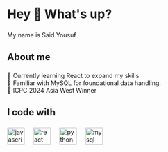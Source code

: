 <h1 align="left">Hey 👋 What's up?</h1>

###

<p align="left">My name is Said Yousuf</p>

###

<h2 align="left">About me</h2>

###

<p align="left">🔹 Currently learning React to expand my skills  <br>🔹 Familiar with MySQL for foundational data handling.  <br>🥇 ICPC 2024 Asia West Winner</p>

###

<h2 align="left">I code with</h2>

###

<div align="left">
  <img src="https://cdn.jsdelivr.net/gh/devicons/devicon/icons/javascript/javascript-original.svg" height="40" alt="javascript logo"  />
  <img width="12" />
  <img src="https://cdn.jsdelivr.net/gh/devicons/devicon/icons/react/react-original.svg" height="40" alt="react logo"  />
  <img width="12" />
  <img src="https://cdn.jsdelivr.net/gh/devicons/devicon/icons/python/python-original.svg" height="40" alt="python logo"  />
  <img width="12" />
  <img src="https://cdn.jsdelivr.net/gh/devicons/devicon/icons/mysql/mysql-original.svg" height="40" alt="mysql logo"  />
</div>

###
